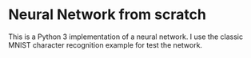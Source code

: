 # Neural Network from scratch
This is a Python 3 implementation of a neural network. I use the classic MNIST character recognition example for test the network.
